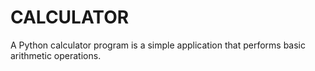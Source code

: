 # CALCULATOR
A Python calculator program is a simple application that performs basic arithmetic operations.
